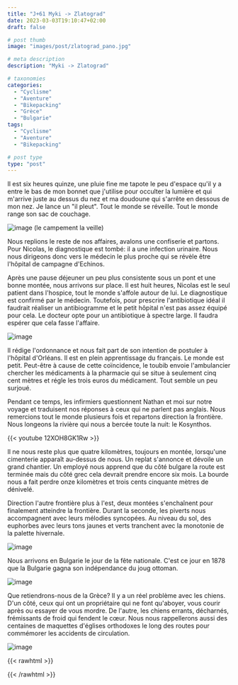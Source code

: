 ```yaml
---
title: "J+61 Myki -> Zlatograd"
date: 2023-03-03T19:10:47+02:00
draft: false

# post thumb
image: "images/post/zlatograd_pano.jpg"

# meta description
description: "Myki -> Zlatograd"

# taxonomies
categories:
  - "Cyclisme" 
  - "Aventure" 
  - "Bikepacking"
  - "Grèce" 
  - "Bulgarie" 
tags:
  - "Cyclisme" 
  - "Aventure" 
  - "Bikepacking" 

# post type
type: "post"
---
```


Il est six heures quinze, une pluie fine me tapote le peu d'espace qu'il y a entre le bas de mon bonnet que j'utilise pour occulter la lumière et qui m'arrive juste au dessus du nez et ma doudoune qui s'arrête en dessous de mon nez. Je lance un "il pleut". Tout le monde se réveille. Tout le monde range son sac de couchage. 

![image](../../images/post/zlatograd_campement.jpg)
(le campement la veille) 

Nous replions le reste de nos affaires, avalons une confiserie et partons. Pour Nicolas, le diagnostique est tombé: il a une infection urinaire. Nous nous dirigeons donc vers le médecin le plus proche qui se révèle être l'hôpital de campagne d'Echinos. 

Après une pause déjeuner un peu plus consistente sous un pont et une bonne montée, nous arrivons sur place. Il est huit heures, Nicolas est le seul patient dans l'hospice, tout le monde s'affole autour de lui. Le diagnostique est confirmé par le médecin. Toutefois, pour prescrire l'antibiotique idéal il faudrait réaliser un antibiogramme et le petit hôpital n'est pas assez équipé pour cela. Le docteur opte pour un antibiotique à spectre large. Il faudra espérer que cela fasse l'affaire. 

![image](../../images/post/zlatograd_cascade.jpg)

Il rédige l'ordonnance et nous fait part de son intention de postuler à l'hôpital d'Orléans. Il est en plein apprentissage du français. Le monde est petit. Peut-être à cause de cette coïncidence, le toubib envoie l'ambulancier chercher les médicaments à la pharmacie qui se situe à seulement cinq cent mètres et régle les trois euros du médicament. Tout semble un peu surjoué. 

Pendant ce temps, les infirmiers questionnent Nathan et moi sur notre voyage et traduisent nos réponses à ceux qui ne parlent pas anglais. Nous remercions tout le monde plusieurs fois et repartons direction la frontière. Nous longeons la rivière qui nous a bercée toute la nuit: le Kosynthos. 

{{< youtube 12XOH8GK1Rw >}} 

Il ne nous reste plus que quatre kilomètres, toujours en montée, lorsqu'une cimenterie apparaît au-dessus de nous. Un replat s'annonce et dévoile un grand chantier. Un employé nous apprend que du côté bulgare la route est terminée mais du côté grec cela devrait prendre encore six mois. La bourde nous a fait perdre onze kilomètres et trois cents cinquante mètres de dénivelé. 

Direction l'autre frontière plus à l'est, deux montées s'enchaînent pour finalement atteindre la frontière. Durant la seconde, les piverts nous accompagnent avec leurs mélodies syncopées. Au niveau du sol, des euphorbes avec leurs tons jaunes et verts tranchent avec la monotonie de la palette hivernale. 

![image](../../images/post/zlatograd_euphorbe.jpg)

Nous arrivons en Bulgarie le jour de la fête nationale. C'est ce jour en 1878 que la Bulgarie gagna son indépendance du joug ottoman. 

![image](../../images/post/zlatograd_frontiere.jpg)

Que retiendrons-nous de la Grèce? Il y a un réel problème avec les chiens. D'un côté, ceux qui ont un propriétaire qui ne font qu'aboyer, vous courir après ou essayer de vous mordre. De l'autre, les chiens errants, décharnés, frémissants de froid qui fendent le cœur. Nous nous rappellerons aussi des centaines de maquettes d'églises orthodoxes le long des routes pour commémorer les accidents de circulation. 

![image](../../images/post/zlatograd_eglises.jpg)

{{< rawhtml >}}
<div class="strava-embed-placeholder" data-embed-type="activity" data-embed-id="8653045615"></div><script src="https://strava-embeds.com/embed.js"></script>
{{< /rawhtml >}}

